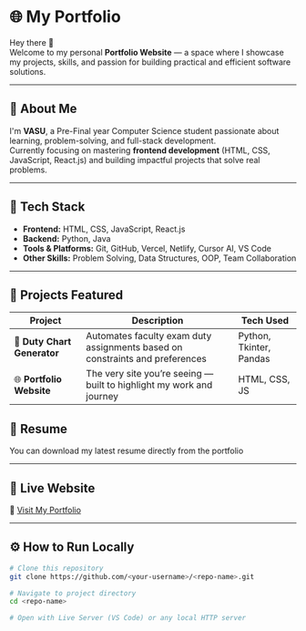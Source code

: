 # 🌐 My Portfolio

Hey there 👋  
Welcome to my personal **Portfolio Website** — a space where I showcase my projects, skills, and passion for building practical and efficient software solutions.

---

## 🚀 About Me

I'm **VASU**, a Pre-Final year Computer Science student passionate about learning, problem-solving, and full-stack development.  
Currently focusing on mastering **frontend development** (HTML, CSS, JavaScript, React.js) and building impactful projects that solve real problems.

---

## 🧰 Tech Stack

- **Frontend:** HTML, CSS, JavaScript, React.js  
- **Backend:** Python, Java  
- **Tools & Platforms:** Git, GitHub, Vercel, Netlify, Cursor AI, VS Code  
- **Other Skills:** Problem Solving, Data Structures, OOP, Team Collaboration  

---

## 💼 Projects Featured

| Project | Description | Tech Used |
|----------|--------------|-----------|
| 🧮 **Duty Chart Generator** | Automates faculty exam duty assignments based on constraints and preferences | Python, Tkinter, Pandas |
| 🌐 **Portfolio Website** | The very site you’re seeing — built to highlight my work and journey | HTML, CSS, JS |



## 📄 Resume

You can download my latest resume directly from the portfolio 

---

## 🔗 Live Website

🚀 [Visit My Portfolio](https://vasu-dev-portfolio.netlify.app/)  

---

## ⚙️ How to Run Locally

```bash
# Clone this repository
git clone https://github.com/<your-username>/<repo-name>.git

# Navigate to project directory
cd <repo-name>

# Open with Live Server (VS Code) or any local HTTP server
